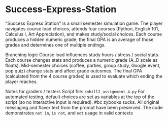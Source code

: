 # Success-Express-Station

"Success Express Station" is a small semester simulation game. The player navigates course load choices, attends four courses (Python, English 101, Calculus I, Art Appreciation), and makes study/social choices. Each course produces a hidden numeric grade; the final GPA is an average of those grades and determines one of multiple endings.

Branching logic
Course load influences study hours / stress / social stats.
Each course changes stats and produces a numeric grade (A..D scale as floats).
Mid-semester choices (coffee, parties, group study, Google event, pop quiz) change stats and affect grade outcomes.
The final GPA (calculated from the 4 course grades) is used to evaluate which ending the player reaches.

  Notes for graders / testers
  Script file: `knhill2_assignment_4.py`
  For automated testing, default choices are set as variables at the top of the script (so no interactive input is required). #bc zybooks sucks. 
  All original messaging and flavor text from the prompt have been preserved.
  The code demonstrates `not in`, `is not`, and `not` usage in valid contexts
